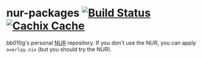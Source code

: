 # nur-packages [![Build Status][build-status-shield]][build-status] [![Cachix Cache][cachix-cache-shield]][cachix-cache]

[build-status]: https://github.com/bb010g/nur-packages/actions?query=workflow%3ATest+branch%3Amaster
[build-status-shield]: https://github.com/bb010g/nur-packages/workflows/Test/badge.svg?branch=master
[cachix-cache]: https://bb010g.cachix.org/
[cachix-cache-shield]: https://img.shields.io/badge/cachix-bb010g-blue.svg

bb010g's personal [NUR][] repository. If you don't use the NUR, you can apply
`overlay.nix` (but you should try the NUR).

[nur]: https://github.com/nix-community/NUR
